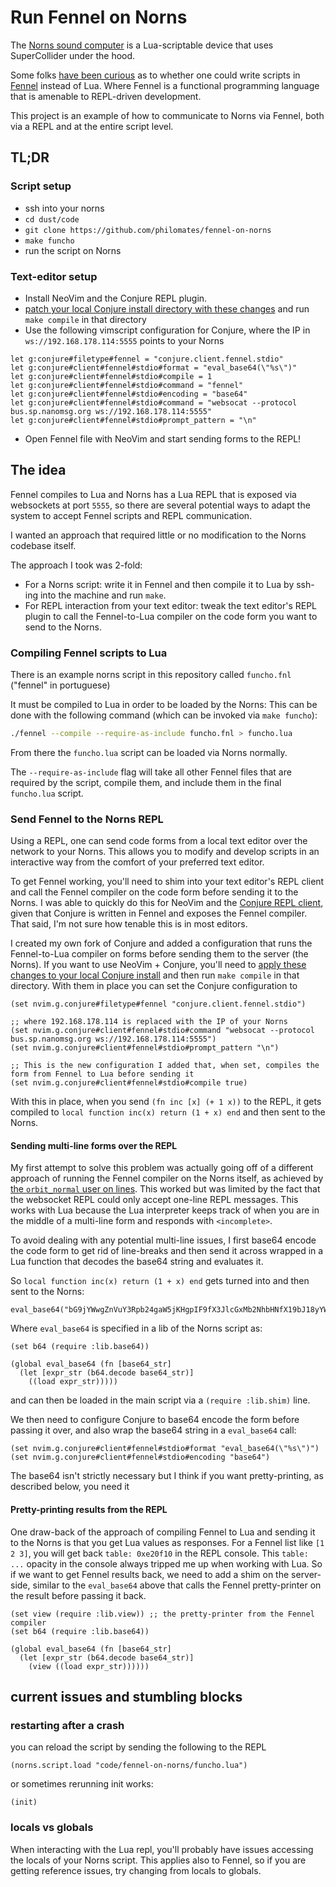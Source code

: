 # Run Fennel on Norns

The [Norns sound computer](https://github.com/monome/norns/) is a Lua-scriptable device that uses SuperCollider under the hood.

Some folks [have been curious](https://llllllll.co/t/fennel-lua-compatible-lisp-on-norns/) as to whether one could write scripts in [Fennel](https://fennel-lang.org/) instead of Lua. Where Fennel is a functional programming language that is amenable to REPL-driven development.

This project is an example of how to communicate to Norns via Fennel, both via a REPL and at the entire script level.

## TL;DR

### Script setup
- ssh into your norns
- `cd dust/code`
- `git clone https://github.com/philomates/fennel-on-norns`
- `make funcho`
- run the script on Norns

### Text-editor setup

- Install NeoVim and the Conjure REPL plugin.
- [patch your local Conjure install directory with these changes](https://github.com/Olical/conjure/commit/8a759016ef60890db4a9f94ef38ec8af727fb490) and run `make compile` in that directory
- Use the following vimscript configuration for Conjure, where the IP in `ws://192.168.178.114:5555` points to your Norns
```vimscript
let g:conjure#filetype#fennel = "conjure.client.fennel.stdio"
let g:conjure#client#fennel#stdio#format = "eval_base64(\"%s\")"
let g:conjure#client#fennel#stdio#compile = 1
let g:conjure#client#fennel#stdio#command = "fennel"
let g:conjure#client#fennel#stdio#encoding = "base64"
let g:conjure#client#fennel#stdio#command = "websocat --protocol bus.sp.nanomsg.org ws://192.168.178.114:5555"
let g:conjure#client#fennel#stdio#prompt_pattern = "\n"
```
- Open Fennel file with NeoVim and start sending forms to the REPL!

## The idea

Fennel compiles to Lua and Norns has a Lua REPL that is exposed via websockets at port `5555`, so there are several potential ways to adapt the system to accept Fennel scripts and REPL communication.

I wanted an approach that required little or no modification to the Norns codebase itself.

The approach I took was 2-fold:
 - For a Norns script: write it in Fennel and then compile it to Lua by ssh-ing into the machine and run `make`.
 - For REPL interaction from your text editor: tweak the text editor's REPL plugin to call the Fennel-to-Lua compiler on the code form you want to send to the Norns.

### Compiling Fennel scripts to Lua

There is an example norns script in this repository called `funcho.fnl` ("fennel" in portuguese)

It must be compiled to Lua in order to be loaded by the Norns:
This can be done with the following command (which can be invoked via `make funcho`):

```bash
./fennel --compile --require-as-include funcho.fnl > funcho.lua
```

From there the `funcho.lua` script can be loaded via Norns normally.

The `--require-as-include` flag will take all other Fennel files that are required by the script, compile them, and include them in the final `funcho.lua` script.

### Send Fennel to the Norns REPL

Using a REPL, one can send code forms from a local text editor over the network to your Norns. This allows you to modify and develop scripts in an interactive way from the comfort of your preferred text editor.

To get Fennel working, you'll need to shim into your text editor's REPL client and call the Fennel compiler on the code form before sending it to the Norns. I was able to quickly do this for NeoVim and the [Conjure REPL client](https://github.com/Olical/conjure/), given that Conjure is written in Fennel and exposes the Fennel compiler. That said, I'm not sure how tenable this is in most editors.

I created my own fork of Conjure and added a configuration that runs the Fennel-to-Lua compiler on forms before sending them to the server (the Norns). If you want to use NeoVim + Conjure, you'll need to [apply these changes to your local Conjure install](https://github.com/Olical/conjure/commit/8a759016ef60890db4a9f94ef38ec8af727fb490) and then run `make compile` in that directory. With them in place you can set the Conjure configuration to

```fennel
(set nvim.g.conjure#filetype#fennel "conjure.client.fennel.stdio")

;; where 192.168.178.114 is replaced with the IP of your Norns
(set nvim.g.conjure#client#fennel#stdio#command "websocat --protocol bus.sp.nanomsg.org ws://192.168.178.114:5555")
(set nvim.g.conjure#client#fennel#stdio#prompt_pattern "\n")

;; This is the new configuration I added that, when set, compiles the form from Fennel to Lua before sending it
(set nvim.g.conjure#client#fennel#stdio#compile true)
```

With this in place, when you send `(fn inc [x] (+ 1 x))` to the REPL, it gets compiled to `local function inc(x) return (1 + x) end` and then sent to the Norns.


#### Sending multi-line forms over the REPL

My first attempt to solve this problem was actually going off of a different approach of running the Fennel compiler on the Norns itself, as achieved by [the `orbit_normal` user on lines](https://llllllll.co/t/fennel-lua-compatible-lisp-on-norns/35977). This worked but was limited by the fact that the websocket REPL could only accept one-line REPL messages. This works with Lua because the Lua interpreter keeps track of when you are in the middle of a multi-line form and responds with `<incomplete>`.

To avoid dealing with any potential multi-line issues, I first base64 encode the code form to get rid of line-breaks and then send it across wrapped in a Lua function that decodes the base64 string and evaluates it.

So `local function inc(x) return (1 + x) end` gets turned into and then sent to the Norns:
```
eval_base64("bG9jYWwgZnVuY3Rpb24gaW5jKHgpIF9fX3JlcGxMb2NhbHNfX19bJ18yYW1vZHVsZV9uYW1lXzJhJ10gPSBfMmFtb2R1bGVfbmFtZV8yYSBfX19yZXBsTG9jYWxzX19fWydkZWNvZGUnXSA9IGRlY29kZSBfX19yZXBsTG9jYWxzX19fWydlbmNvZGUnXSA9IGVuY29kZSBfX19yZXBsTG9jYWxzX19fWydfMmFtb2R1bGVfMmEnXSA9IF8yYW1vZHVsZV8yYSBfX19yZXBsTG9jYWxzX19fWydiJ10gPSBiIF9fX3JlcGxMb2NhbHNfX19bJ18yYWZpbGVfMmEnXSA9IF8yYWZpbGVfMmEgX19fcmVwbExvY2Fsc19fX1snXzJhbW9kdWxlX2xvY2Fsc18yYSddID0gXzJhbW9kdWxlX2xvY2Fsc18yYSByZXR1cm4gKDEgKyB4KSBlbmQ=")
```

Where `eval_base64` is specified in a lib of the Norns script as:

```fennel
(set b64 (require :lib.base64))

(global eval_base64 (fn [base64_str]
  (let [expr_str (b64.decode base64_str)]
    ((load expr_str)))))
```

and can then be loaded in the main script via a `(require :lib.shim)` line.

We then need to configure Conjure to base64 encode the form before passing it over, and also wrap the base64 string in a `eval_base64` call:

```fennel
(set nvim.g.conjure#client#fennel#stdio#format "eval_base64(\"%s\")")
(set nvim.g.conjure#client#fennel#stdio#encoding "base64")
```

The base64 isn't strictly necessary but I think if you want pretty-printing, as described below, you need it

#### Pretty-printing results from the REPL

One draw-back of the approach of compiling Fennel to Lua and sending it to the Norns is that you get Lua values as responses. For a Fennel list like `[1 2 3]`, you will get back `table: 0xe20f10` in the REPL console. This `table: ...` opacity in the console always tripped me up when working with Lua. So if we want to get Fennel results back, we need to add a shim on the server-side, similar to the `eval_base64` above that calls the Fennel pretty-printer on the result before passing it back.

```fennel
(set view (require :lib.view)) ;; the pretty-printer from the Fennel compiler
(set b64 (require :lib.base64))

(global eval_base64 (fn [base64_str]
  (let [expr_str (b64.decode base64_str)]
    (view ((load expr_str))))))
```

## current issues and stumbling blocks

### restarting after a crash

you can reload the script by sending the following to the REPL

```fennel
(norns.script.load "code/fennel-on-norns/funcho.lua")
```

or sometimes rerunning init works:

```fennel
(init)
```

### locals vs globals

When interacting with the Lua repl, you'll probably have issues accessing the locals of your Norns script. This applies also to Fennel, so if you are getting reference issues, try changing from locals to globals.
